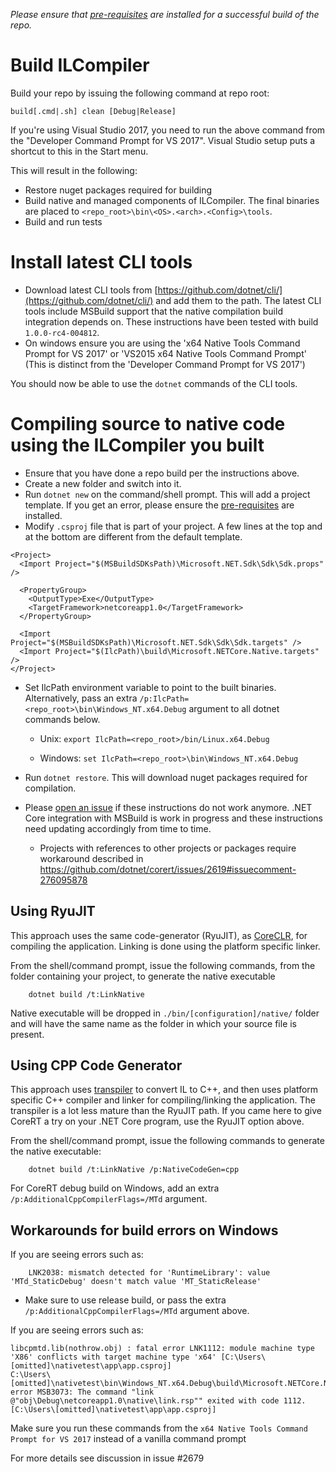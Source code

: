_Please ensure that [pre-requisites](prerequisites-for-building.md) are installed for a successful build of the repo._

# Build ILCompiler #

Build your repo by issuing the following command at repo root:

```
build[.cmd|.sh] clean [Debug|Release]
```

If you're using Visual Studio 2017, you need to run the above command from the "Developer Command Prompt for VS 2017". Visual Studio setup puts a shortcut to this in the Start menu.

This will result in the following:

- Restore nuget packages required for building
- Build native and managed components of ILCompiler. The final binaries are placed to `<repo_root>\bin\<OS>.<arch>.<Config>\tools`.
- Build and run tests

# Install latest CLI tools

* Download latest CLI tools from [https://github.com/dotnet/cli/](https://github.com/dotnet/cli/) and add them to the path. The latest CLI tools include MSBuild support that the native compilation build integration depends on. These instructions have been tested with build `1.0.0-rc4-004812`.
* On windows ensure you are using the 'x64 Native Tools Command Prompt for VS 2017' or 'VS2015 x64 Native Tools Command Prompt'
    (This is distinct from the 'Developer Command Prompt for VS 2017')

You should now be able to use the `dotnet` commands of the CLI tools.

# Compiling source to native code using the ILCompiler you built #

* Ensure that you have done a repo build per the instructions above.
* Create a new folder and switch into it. 
* Run `dotnet new` on the command/shell prompt. This will add a project template. If you get an error, please ensure the [pre-requisites](prerequisites-for-building.md) are installed. 
* Modify `.csproj` file that is part of your project. A few lines at the top and at the bottom are different from the default template.

```
<Project>
  <Import Project="$(MSBuildSDKsPath)\Microsoft.NET.Sdk\Sdk\Sdk.props" />

  <PropertyGroup>
    <OutputType>Exe</OutputType>
    <TargetFramework>netcoreapp1.0</TargetFramework>
  </PropertyGroup>

  <Import Project="$(MSBuildSDKsPath)\Microsoft.NET.Sdk\Sdk\Sdk.targets" />
  <Import Project="$(IlcPath)\build\Microsoft.NETCore.Native.targets" />
</Project>
```

* Set IlcPath environment variable to point to the built binaries. Alternatively, pass an extra `/p:IlcPath=<repo_root>\bin\Windows_NT.x64.Debug` argument to all dotnet commands below.

    * Unix: `export IlcPath=<repo_root>/bin/Linux.x64.Debug`

    * Windows: `set IlcPath=<repo_root>\bin\Windows_NT.x64.Debug`

* Run `dotnet restore`. This will download nuget packages required for compilation.

* Please [open an issue](https://github.com/dotnet/corert/issues) if these instructions do not work anymore. .NET Core integration with MSBuild is work in progress and these instructions need updating accordingly from time to time.

    * Projects with references to other projects or packages require workaround described in https://github.com/dotnet/corert/issues/2619#issuecomment-276095878

## Using RyuJIT ##

This approach uses the same code-generator (RyuJIT), as [CoreCLR](https://github.com/dotnet/coreclr), for compiling the application. Linking is done using the platform specific linker.

From the shell/command prompt, issue the following commands, from the folder containing your project, to generate the native executable

``` 
    dotnet build /t:LinkNative
``` 

Native executable will be dropped in `./bin/[configuration]/native/` folder and will have the same name as the folder in which your source file is present.

## Using CPP Code Generator ##

This approach uses [transpiler](https://en.wikipedia.org/wiki/Source-to-source_compiler) to convert IL to C++, and then uses platform specific C++ compiler and linker for compiling/linking the application. The transpiler is a lot less mature than the RyuJIT path. If you came here to give CoreRT a try on your .NET Core program, use the RyuJIT option above.

From the shell/command prompt, issue the following commands to generate the native executable:

``` 
    dotnet build /t:LinkNative /p:NativeCodeGen=cpp
```

For CoreRT debug build on Windows, add an extra `/p:AdditionalCppCompilerFlags=/MTd` argument.

## Workarounds for build errors on Windows ##

If you are seeing errors such as:

```
    LNK2038: mismatch detected for 'RuntimeLibrary': value 'MTd_StaticDebug' doesn't match value 'MT_StaticRelease'
```

- Make sure to use release build, or pass the extra `/p:AdditionalCppCompilerFlags=/MTd` argument above.

If you are seeing errors such as:

```
libcpmtd.lib(nothrow.obj) : fatal error LNK1112: module machine type 'X86' conflicts with target machine type 'x64' [C:\Users\[omitted]\nativetest\app\app.csproj]
C:\Users\[omitted]\nativetest\bin\Windows_NT.x64.Debug\build\Microsoft.NETCore.Native.targets(151,5): error MSB3073: The command "link  @"obj\Debug\netcoreapp1.0\native\link.rsp"" exited with code 1112. [C:\Users\[omitted]\nativetest\app\app.csproj]
```

Make sure you run these commands from the `x64 Native Tools Command Prompt for VS 2017` instead of a vanilla command prompt

For more details see discussion in issue #2679
